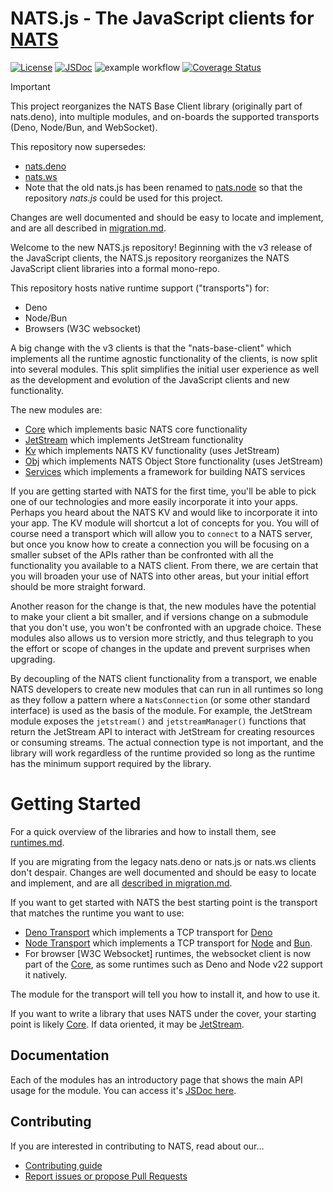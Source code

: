 # NATS.js - The JavaScript clients for [NATS](http://nats.io)

[![License](https://img.shields.io/badge/Licence-Apache%202.0-blue.svg)](./LICENSE)
[![JSDoc](https://img.shields.io/badge/JSDoc-reference-blue)](https://nats-io.github.io/nats.js/)
![example workflow](https://github.com/nats-io/nats.js/actions/workflows/test.yml/badge.svg)
[![Coverage Status](https://coveralls.io/repos/github/nats-io/nats.js/badge.svg?branch=main)](https://coveralls.io/github/nats-io/nats.js?branch=main)

> [!IMPORTANT]
>
> This project reorganizes the NATS Base Client library (originally part of
> nats.deno), into multiple modules, and on-boards the supported transports
> (Deno, Node/Bun, and WebSocket).
>
> This repository now supersedes:
>
> - [nats.deno](https://github.com/nats-io/nats.deno)
> - [nats.ws](https://github.com/nats-io/nats.ws)
> - Note that the old nats.js has been renamed to
>   [nats.node](https://github.com/nats-io/nats.node) so that the repository
>   _nats.js_ could be used for this project.
>
> Changes are well documented and should be easy to locate and implement, and
> are all described in [migration.md](migration.md).

Welcome to the new NATS.js repository! Beginning with the v3 release of the
JavaScript clients, the NATS.js repository reorganizes the NATS JavaScript
client libraries into a formal mono-repo.

This repository hosts native runtime support ("transports") for:

- Deno
- Node/Bun
- Browsers (W3C websocket)

A big change with the v3 clients is that the "nats-base-client" which implements
all the runtime agnostic functionality of the clients, is now split into several
modules. This split simplifies the initial user experience as well as the
development and evolution of the JavaScript clients and new functionality.

The new modules are:

- [Core](core/README.md) which implements basic NATS core functionality
- [JetStream](jetstream/README.md) which implements JetStream functionality
- [Kv](kv/README.md) which implements NATS KV functionality (uses JetStream)
- [Obj](obj/README.md) which implements NATS Object Store functionality (uses
  JetStream)
- [Services](services/README.md) which implements a framework for building NATS
  services

If you are getting started with NATS for the first time, you'll be able to pick
one of our technologies and more easily incorporate it into your apps. Perhaps
you heard about the NATS KV and would like to incorporate it into your app. The
KV module will shortcut a lot of concepts for you. You will of course need a
transport which will allow you to `connect` to a NATS server, but once you know
how to create a connection you will be focusing on a smaller subset of the APIs
rather than be confronted with all the functionality you available to a NATS
client. From there, we are certain that you will broaden your use of NATS into
other areas, but your initial effort should be more straight forward.

Another reason for the change is that, the new modules have the potential to
make your client a bit smaller, and if versions change on a submodule that you
don't use, you won't be confronted with an upgrade choice. These modules also
allows us to version more strictly, and thus telegraph to you the effort or
scope of changes in the update and prevent surprises when upgrading.

By decoupling of the NATS client functionality from a transport, we enable NATS
developers to create new modules that can run in all runtimes so long as they
follow a pattern where a `NatsConnection` (or some other standard interface) is
used as the basis of the module. For example, the JetStream module exposes the
`jetstream()` and `jetstreamManager()` functions that return the JetStream API
to interact with JetStream for creating resources or consuming streams. The
actual connection type is not important, and the library will work regardless of
the runtime provided so long as the runtime has the minimum support required by
the library.

# Getting Started

For a quick overview of the libraries and how to install them, see
[runtimes.md](runtimes.md).

If you are migrating from the legacy nats.deno or nats.js or nats.ws clients
don't despair. Changes are well documented and should be easy to locate and
implement, and are all [described in migration.md](migration.md).

If you want to get started with NATS the best starting point is the transport
that matches the runtime you want to use:

- [Deno Transport](transport-deno/README.md) which implements a TCP transport
  for [Deno](https://deno.land)
- [Node Transport](transport-node/README.md) which implements a TCP transport
  for [Node](https://nodejs.org) and [Bun](https://bun.sh).
- For browser [W3C Websocket] runtimes, the websocket client is now part of the
  [Core](core/README.md), as some runtimes such as Deno and Node v22 support it
  natively.

The module for the transport will tell you how to install it, and how to use it.

If you want to write a library that uses NATS under the cover, your starting
point is likely [Core](core/README.md). If data oriented, it may be
[JetStream](jetstream/README.md).

## Documentation

Each of the modules has an introductory page that shows the main API usage for
the module. You can access it's
[JSDoc here](https://nats-io.github.io/nats.js/).

## Contributing

If you are interested in contributing to NATS, read about our...

- [Contributing guide](./CONTRIBUTING.md)
- [Report issues or propose Pull Requests](https://github.com/nats-io)
